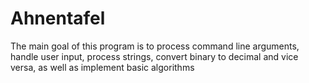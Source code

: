# Ahnentafel
The main goal of this program is to process command line arguments, handle user input, process strings, convert binary to decimal and vice versa, as well as implement basic algorithms
